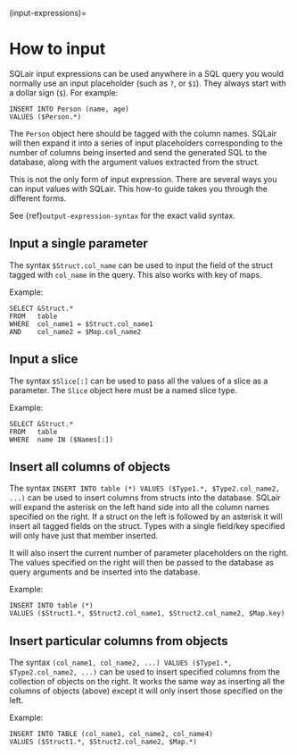 (input-expressions)=
# How to input 
SQLair input expressions can be used anywhere in a SQL query you would normally use an input placeholder (such as `?`, or `$1`). They always start with a dollar sign (`$`). For example:
```
INSERT INTO Person (name, age) 
VALUES ($Person.*)
```

The `Person` object here should be tagged with the column names. SQLair will then expand it into a series of input placeholders corresponding to the number of columns being inserted and send the generated SQL to the database, along with the argument values extracted from the struct.

This is not the only form of input expression. There are several ways you can input values with SQLair. This how-to guide takes you through the different forms.

See {ref}`output-expression-syntax` for the exact valid syntax.

## Input a single parameter
The syntax `$Struct.col_name` can be used to input the field of the struct tagged with `col_name` in the query. This also works with key of maps. 

Example:
```
SELECT &Struct.*
FROM   table
WHERE  col_name1 = $Struct.col_name1
AND    col_name2 = $Map.col_name2
```



## Input a slice
The syntax `$Slice[:]` can be used to pass all the values of a slice as a parameter. The `Slice` object here must be a named slice type.

Example:
```
SELECT &Struct.*
FROM   table
WHERE  name IN ($Names[:])
```

## Insert all columns of objects
The syntax `INSERT INTO table (*) VALUES ($Type1.*, $Type2.col_name2, ...)` can be used to insert columns from structs into the database. SQLair will expand the asterisk on the left hand side into all the column names specified on the right. If a struct on the left is followed by an asterisk it will insert all tagged fields on the struct. Types with a single field/key specified will only have just that member inserted.

It will also insert the current number of parameter placeholders on the right. The values specified on the right will then be passed to the database as query arguments and be inserted into the database.

Example:
```
INSERT INTO table (*)
VALUES ($Struct1.*, $Struct2.col_name1, $Struct2.col_name2, $Map.key)
```

## Insert particular columns from objects
The syntax `(col_name1, col_name2, ...) VALUES ($Type1.*, $Type2.col_name2, ...)` can be used to insert specified columns from the collection of objects on the right. It works the same way as inserting all the columns of objects (above) except it will only insert those specified on the left.

Example:
```
INSERT INTO TABLE (col_name1, col_name2, col_name4)
VALUES ($Struct1.*, $Struct2.col_name2, $Map.*)
```
